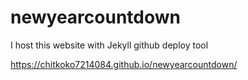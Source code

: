 # newyearcountdown
I host this website with Jekyll github deploy tool


https://chitkoko7214084.github.io/newyearcountdown/
